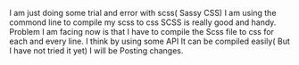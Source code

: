 I am just doing some trial and error with scss( Sassy CSS) I am using the commond line to compile my scss to css SCSS is really good and handy. Problem I am facing now is that I have to compile the Scss file to css for each and every line. I think by using some API It can be compiled easily( But I have not tried it yet) I will be Posting changes.
